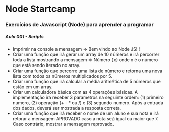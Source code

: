 # Node Startcamp

### Exercícios de Javascript (Node) para aprender a programar

##### Aula 001 - Scripts

- Imprimir na console a mensagem => Bem vindo ao Node JS!!!
- Criar uma função que irá gerar um array de 10 núḿeros e  irá  percorrer toda a lista mostrando a  mensagem   =>  Número  {x}  onde x é o número que está sendo iterado no array.
- Criar uma função que percorre uma lista de número e retorna uma nova lista com todos os números multiplicados por 5.
- Criar uma função que irá calcular a média aritmética de 5 números que estão em um array.
- Criar um calculadora básica com as 4 operações básicas. A implementação irá receber 3 parametros na seguinte ordem: (1) primeiro numero, (2) operação (+ - * ou /) e (3) segundo numero. Após a entrada dos dados, deverá ser mostrada a resposta correta.
- Criar uma função que irá receber o nome de um aluno e sua nota e irá retorar a mensagem APROVADO caso a nota seá igual ou maior que 7. Caso contrário, mostrar a mensagem reprovado.
